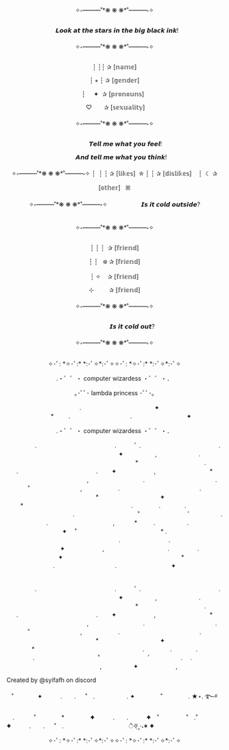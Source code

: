 <p align="center">
✧༝┉┉┉┉┉˚*❋ ❋ ❋*˚┉┉┉┉┉༝✧
 </p>  
<p align="center">
‍ ‍ ‍ 𝙇𝙤𝙤𝙠 𝙖𝙩 𝙩𝙝𝙚 𝙨𝙩𝙖𝙧𝙨 𝙞𝙣 𝙩𝙝𝙚 𝙗𝙞𝙜 𝙗𝙡𝙖𝙘𝙠 𝙞𝙣𝙠! 
 </p>  
<p align="center">
✧༝┉┉┉┉┉˚*❋ ❋ ❋*˚┉┉┉┉┉༝✧
</p>  
<p align="center">
 ┆ ┆┆ ✰  [𝕟𝕒𝕞𝕖]
</p>  
<p align="center">
 ┆ ⭒ ‍┆ ✰  [𝕘𝕖𝕟𝕕𝕖𝕣]
</p>  
<p align="center">
 ┆ ‍ ‍ ‍ ‍ ✦ ‍ ‍✰  [𝕡𝕣𝕠𝕟𝕠𝕦𝕟𝕤]  ‍ ‍
</p>  
<p align="center">
 ‍ ♡  ‍   ‍ ‍ ‍ ‍ ‍ ‍✰ [𝕤𝕖𝕩𝕦𝕒𝕝𝕚𝕥𝕪]
</p>  
<p align="center">
 ✧༝┉┉┉┉┉˚*❋ ❋ ❋*˚┉┉┉┉┉༝✧
</p>  
<p align="center">
 ‍ ‍ ‍ ‍ ‍ ‍ ‍ ‍ ‍ ‍  ‍ ‍ ‍ ‍𝙏𝙚𝙡𝙡 𝙢𝙚 𝙬𝙝𝙖𝙩 𝙮𝙤𝙪 𝙛𝙚𝙚𝙡!
</p>  
<p align="center">
 ‍ ‍  ‍ ‍ ‍ ‍ ‍ ‍ ‍𝘼𝙣𝙙 𝙩𝙚𝙡𝙡 𝙢𝙚 𝙬𝙝𝙖𝙩 𝙮𝙤𝙪 𝙩𝙝𝙞𝙣𝙠!
</p>  
<p align="center">
 ✧༝┉┉┉┉┉˚*❋ ❋ ❋*˚┉┉┉┉┉༝✧
┆ ‍ ┆ ┆ ‍✰ [𝕝𝕚𝕜𝕖𝕤]
‍ ✮  ┆ ┆ ‍✰ [𝕕𝕚𝕤𝕝𝕚𝕜𝕖𝕤]
‍  ‍  ‍  ┆ ‍ ☾︎ ‍✰ [𝕠𝕥𝕙𝕖𝕣]
  ‍  ‍   ‍ꕤ
</p>  
<p align="center">
 ✧༝┉┉┉┉┉˚*❋ ❋ ❋*˚┉┉┉┉┉༝✧
‍ ‍ ‍ ‍ ‍ ‍ ‍ ‍ ‍ ‍ ‍ ‍ ‍ ‍ ‍ ‍ ‍ ‍ ‍ 𝙄𝙨 𝙞𝙩 𝙘𝙤𝙡𝙙 𝙤𝙪𝙩𝙨𝙞𝙙𝙚?
</p>  
<p align="center">
 ✧༝┉┉┉┉┉˚*❋ ❋ ❋*˚┉┉┉┉┉༝✧
</p>  
<p align="center">
 ┆ ┆ ┆ ‍ ‍✰ [𝕗𝕣𝕚𝕖𝕟𝕕]
</p>  
<p align="center">
 ┆ ┆ ‍ ‍ ᪥ ‍✰ [𝕗𝕣𝕚𝕖𝕟𝕕]
</p>  
<p align="center">
 ┆ ✧  ‍  ‍  ‍  ‍✰ [𝕗𝕣𝕚𝕖𝕟𝕕]
</p>  
<p align="center">
 ⊹ ‍  ‍ ‍  ‍ ‍  ‍ ‍  ‍ ‍✰ [𝕗𝕣𝕚𝕖𝕟𝕕]
</p>  
<p align="center">
 ✧༝┉┉┉┉┉˚*❋ ❋ ❋*˚┉┉┉┉┉༝✧
</p>  
<p align="center">
 ‍ ‍ ‍ ‍ ‍ ‍ ‍ ‍ ‍ ‍ ‍ ‍ ‍ ‍ ‍ ‍ ‍ ‍ ‍ ‍ ‍ ‍𝙄𝙨 𝙞𝙩 𝙘𝙤𝙡𝙙 𝙤𝙪𝙩?
</p>  
<p align="center">
 ✧༝┉┉┉┉┉˚*❋ ❋ ❋*˚┉┉┉┉┉༝✧
</p>  
<p align="center">
  ✧･ﾟ: *✧･ﾟ:*  *:･ﾟ✧*:･ﾟ✧✧･ﾟ: *✧･ﾟ:*  *:･ﾟ✧*:･ﾟ✧
</p>  
<p align="center">
.・゜゜・ computer wizardess ・゜゜・．
</p>
<p align="center">
｡･ﾟﾟ･ lambda princess ･ﾟﾟ･｡
</p>
<p align="center">
⠀⠀⠀⠀⠀.　　　　　　　　　　⠀⠀⠀✦ ⠀ ⠀　　　　　　　　　　　　　　⠀⠀⠀⠀⠀* ⠀⠀⠀.　　　　　　　　　　. ⠀⠀⠀⠀⠀⠀⠀⠀⠀⠀⠀⠀✦⠀⠀ </p>  
<p align="center">
.・゜゜・ computer wizardess ・゜゜・．
</p>
<p align="center">
  ⠀⠀⠀⠀⠀⠀.　　　　　　　　　　　　　.　　　ﾟ .　　　　　　　　　　　　　. 　　　　　　　　　　　　　　　✦ 　　　　　,　　　　　　　.
⠀⠀⠀⠀⠀⠀⠀⠀⠀⠀⠀⠀⠀⠀⠀⠀⠀
　　　　　　*　　　　　　　　　　　.
.　　　　　　　　　　　　　. 　　✦⠀　   　　　,　　　　　　　　　*
　　　　　⠀　　　　⠀　　,
⠀⠀⠀⠀⠀⠀⠀⠀⠀⠀⠀⠀.　　　　　 　　⠀　　　⠀.　
 　　˚　　　⠀　⠀  　　,　　　　　　.
　　　　　　　　　　　　　.
　　　　　　*⠀　　⠀  　　　　　⠀✦⠀　
　　　　　　*　　　　　　　　　　　　　　　　　　.
　　　　.　　　　.　　　⠀
　　　　　　　　　　　.
　　　　　　　
　　　˚　　　　　　　　ﾟ　　　　　.
　.⠀　　⠀‍⠀‍⠀‍⠀‍⠀‍⠀‍⠀‍⠀‍⠀‍⠀‍⠀,
　　　*　　⠀.
　　　　　.　　　　　　　　　　⠀✦
　˚　　　　　　　　　　　　　　*
.⠀ 　　　　　　　　　　.　　　　　　　　.
　　　　　✦⠀　   　　　,　　    　　　　　　　　.
⠀⠀⠀⠀⠀⠀.　　　　　　　　　　⠀⠀⠀✦ ⠀ ⠀　　　　　　　　　　　　　　⠀⠀⠀⠀⠀* ⠀⠀⠀.　　　　　　　　　　. ⠀⠀⠀⠀⠀⠀⠀⠀⠀⠀⠀⠀✦⠀⠀⠀ ⠀⠀⠀⠀⠀⠀⠀⠀⠀⠀⠀⠀⠀⠀⠀⠀⠀⠀⠀⠀⠀⠀⠀⠀⠀⠀⠀⠀⠀⠀⠀⠀⠀⠀⠀⠀⠀ ⠀⠀⠀⠀⠀⠀⠀⠀⠀⠀⠀⠀⠀⠀⠀⠀⠀⠀⠀⠀⠀⠀⠀⠀⠀⠀ ⠀ ⠀⠀⠀⠀⠀⠀.　　　　　　　　　　　　　.　　　ﾟ .　　　　　　　　　　　　　. 　　　　　　　　　　　　　　　✦ 　　　　　,　　　　　　　.
⠀⠀⠀⠀⠀⠀⠀⠀⠀⠀⠀⠀⠀⠀⠀⠀⠀
　　　　　　*　　　　　　　　　　　.
.　　　　　　　　　　　　　. 　　✦⠀　   　　　,　　　　　　　　　*
　　　　　⠀　　　　⠀　　,
⠀⠀⠀⠀⠀⠀⠀⠀⠀⠀⠀⠀.　　　　　 　　⠀　　　⠀.　
 　　˚　　　⠀　⠀  　　,　　　　　　.
　　　　　　　　　　　　　.
　　　　　　*⠀　　⠀  　　　　　⠀✦⠀　
　　　　　　*　　　　　　　　　　　　　　　　　　.
　　　　.　　　　.　　　
　　　　　　　　　　　.
　　　　　　　
　　　˚　　　　　　　　ﾟ　　　　　.
　.⠀　⠀‍⠀‍⠀‍⠀‍⠀‍⠀‍⠀‍⠀‍⠀‍⠀‍⠀,
　　　　　✦⠀　   　　　,

Created by @syifafh on discord 

  
</p>
<p align="center">
  ˚　　　　✦　　　.　　. 　 ˚　.　　　　　 . ✦　　　 　˚　　　　 . ★⋆. ࿐࿔ 
  </p>
  <p align="center">
    
　.   　　˚　　 　　*　　 　　✦　　　.　　.　　　✦　˚ 　　　　 ˚　.˚　　　　✦　　　.　　. 　 ˚　.　　　　 　　 　　　　        ੈ✧̣̇˳·˖✶   ✦　　
 </p>
<p align="center">
  ✧･ﾟ: *✧･ﾟ:*  *:･ﾟ✧*:･ﾟ✧✧･ﾟ: *✧･ﾟ:*  *:･ﾟ✧*:･ﾟ✧
</p>


<!--
**0xyoy/0xyoy** is a ✨ _special_ ✨ repository because its `README.md` (this file) appears on your GitHub profile.

Here are some ideas to get you started:

- 🔭 I’m currently working on ...
- 🌱 I’m currently learning ...
- 👯 I’m looking to collaborate on ...
- 🤔 I’m looking for help with ...
- 💬 Ask me about ...
- 📫 How to reach me: ...
- 😄 Pronouns: ...
- ⚡ Fun fact: ...
-->

